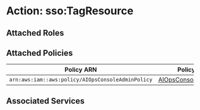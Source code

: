 # Action: sso:TagResource

## Attached Roles

## Attached Policies

| Policy ARN | Policy Name |
|------------|-------------|
| `arn:aws:iam::aws:policy/AIOpsConsoleAdminPolicy` | [AIOpsConsoleAdminPolicy](../policies.md#aiopsconsoleadminpolicy) |

## Associated Services

